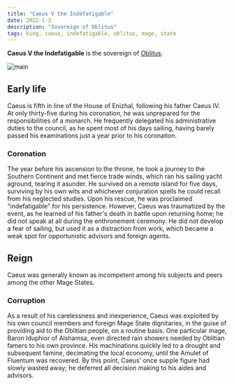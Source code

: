 ```yaml
---
title: "Caeus V the Indefatigable"
date: 2022-1-3
description: "Sovereign of Oblitus"
tags: king, caeus, indefatigable, oblitus, mage, state
---
```


**Caeus V the Indefatigable** is the sovereign of [Oblitus](../Oblitus/).

![main](https://smburdick.github.io/graem-wiki-media/caeus_v.png)

## Early life

Caeus is fifth in line of the House of Enizhal, following his father Caeus IV.
At only thirty-five during his coronation, he was unprepared for
the responsibilities of a monarch. He frequently delegated his administrative
duties to the council, as he spent most of his days sailing, having
barely passed his examinations just a year prior to his coronation.

### Coronation

The year before his ascension to the throne, he took a journey to the Southern
Continent and met fierce trade winds, which ran his sailing yacht aground,
tearing it asunder. He survived on a remote island for five days, surviving
by his own wits and whichever conjuration spells he could recall from his
neglected studies. Upon his rescue, he was proclaimed "indefatigable" for
his persistence. However, Caeus was traumatized by the event, as he learned of his
father's death in battle upon returning home; he did not speak at
all during the enthronement ceremony. He did not develop a fear of sailing, but
used it as a distraction from work, which became a weak spot
for opportunistic advisors and foreign agents.

## Reign

Caeus was generally known as incompetent among his subjects and peers among
the other Mage States.

### Corruption

As a result of his carelessness and inexperience, Caeus was exploited by his own
council members and foreign Mage State dignitaries, in the guise of providing aid
to the Oblitian people, on a routine basis. One particular mage, Baron
Iduphior of Alshamsa, even directed rain showers needed by Oblitian famers
to his own province.  His machinations quickly led to a drought
and subsequent famine, decimating the local economy, until the
Amulet of Fluentum was recovered. By this point, Caeus' once supple figure had
slowly wasted away; he deferred all decision making to his aides and advisors.
